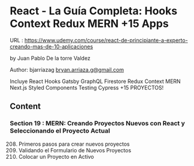 # React - La Guía Completa: Hooks Context Redux MERN +15 Apps

URL : https://www.udemy.com/course/react-de-principiante-a-experto-creando-mas-de-10-aplicaciones

by Juan Pablo De la torre Valdez

Author: bjarriazag <bryan.arriaza.g@gmail.com>

Incluye React Hooks Gatsby GraphQL Firestore Redux Context MERN Next.js Styled Components Testing Cypress +15 PROYECTOS!

## Content

### Section 19 : MERN: Creando Proyectos Nuevos con React y Seleccionando el Proyecto Actual

208. Primeros pasos para crear nuevos proyectos
209. Validando el Formulario de Nuevos Proyectos
210. Colocar un Proyecto en Activo
